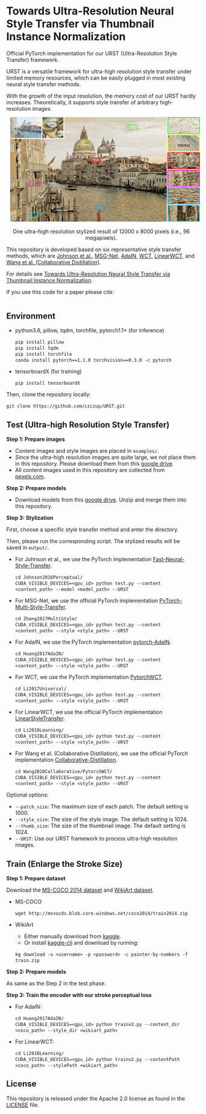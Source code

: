 # Towards Ultra-Resolution Neural Style Transfer via Thumbnail Instance Normalization

Official PyTorch implementation for our URST (Ultra-Resolution Style Transfer) framework.

URST is a versatile framework for ultra-high resolution style transfer under limited memory resources, which can be easily plugged in most existing neural style transfer methods.

With the growth of the input resolution, the memory cost of our URST hardly increases. Theoretically, it supports style transfer of arbitrary high-resolution images. 

<center><img src="assets/ultra_high_result.jpg" width="1000" hspace="10"></center>
<p align="center">
  One ultra-high resolution stylized result of 12000 x 8000 pixels (i.e., 96 megapixels).
</p>

This repository is developed based on six representative style transfer methods, which are [Johnson et al.](https://arxiv.org/abs/1603.08155), [MSG-Net](https://arxiv.org/abs/1703.06953),  [AdaIN](https://arxiv.org/abs/1703.06868), [WCT](https://arxiv.org/abs/1705.08086), [LinearWCT](https://openaccess.thecvf.com/content_CVPR_2019/html/Li_Learning_Linear_Transformations_for_Fast_Image_and_Video_Style_Transfer_CVPR_2019_paper.html), and [Wang et al. (Collaborative Distillation)](https://arxiv.org/abs/2003.08436).

For details see [Towards Ultra-Resolution Neural Style Transfer via Thumbnail Instance Normalization]().

If you use this code for a paper please cite:

```

```

## Environment

- python3.6, pillow, tqdm, torchfile, pytorch1.1+ (for inference)

  ```shell
  pip install pillow
  pip install tqdm
  pip install torchfile
  conda install pytorch==1.1.0 torchvision==0.3.0 -c pytorch
  ```

- tensorboardX (for training)

  ```shell
  pip install tensorboardX
  ```

Then, clone the repository locally:

```shell
git clone https://github.com/czczup/URST.git
```

## Test (Ultra-high Resolution Style Transfer)

**Step 1: Prepare images**

- Content images and style images are placed in `examples/`.
- Since the ultra-high resolution images are quite large, we not place them in this repository. Please download them from this [google drive](https://drive.google.com/file/d/1TFWHb-PQ57qYCaNm2lKUxtxouq3PJO0i/view?usp=sharing).
- All content images used in this repository are collected from [pexels.com](https://www.pexels.com/). 

**Step 2: Prepare models**

- Download models from this [google drive](https://drive.google.com/file/d/1f-G5RsYMUqJlTgNBV7_MfRP_JIb6Oz2b/view?usp=sharing). Unzip and merge them into this repository.

**Step 3: Stylization**

First, choose a specific style transfer method and enter the directory. 

Then, please run the corresponding script. The stylized results will be saved in `output/`.

- For Johnson et al., we use the PyTorch implementation [Fast-Neural-Style-Transfer](https://github.com/eriklindernoren/Fast-Neural-Style-Transfer).

  ```shell
  cd Johnson2016Perceptual/
  CUDA_VISIBLE_DEVICES=<gpu_id> python test.py --content <content_path> --model <model_path> --URST
  ```

- For MSG-Net, we use the official PyTorch implementation [PyTorch-Multi-Style-Transfer](https://github.com/zhanghang1989/PyTorch-Multi-Style-Transfer).

  ```shell
  cd Zhang2017MultiStyle/
  CUDA_VISIBLE_DEVICES=<gpu_id> python test.py --content <content_path> --style <style_path> --URST
  ```

- For AdaIN, we use the PyTorch implementation [pytorch-AdaIN](https://github.com/naoto0804/pytorch-AdaIN).

  ```shell
  cd Huang2017AdaIN/
  CUDA_VISIBLE_DEVICES=<gpu_id> python test.py --content <content_path> --style <style_path> --URST
  ```

- For WCT, we use the PyTorch implementation [PytorchWCT](https://github.com/sunshineatnoon/PytorchWCT).

  ```shell
  cd Li2017Universal/
  CUDA_VISIBLE_DEVICES=<gpu_id> python test.py --content <content_path> --style <style_path> --URST
  ```

- For LinearWCT, we use the official PyTorch implementation [LinearStyleTransfer](https://github.com/sunshineatnoon/LinearStyleTransfer).

  ```shell
  cd Li2018Learning/
  CUDA_VISIBLE_DEVICES=<gpu_id> python test.py --content <content_path> --style <style_path> --URST
  ```

- For Wang et al. (Collaborative Distillation), we use the official PyTorch implementation [Collaborative-Distillation](https://github.com/MingSun-Tse/Collaborative-Distillation).

  ```shell
  cd Wang2020Collaborative/PytorchWCT/
  CUDA_VISIBLE_DEVICES=<gpu_id> python test.py --content <content_path> --style <style_path> --URST
  ```

Optional options:

- `--patch_size`: The maximum size of each patch. The default setting is 1000.
- `--style_size`: The size of the style image. The default setting is 1024.
- `--thumb_size`: The size of the thumbnail image. The default setting is 1024.
- `--URST`: Use our URST framework to process ultra-high resolution images.

## Train (Enlarge the Stroke Size)

**Step 1: Prepare dataset**

Download the [MS-COCO 2014 dataset](http://cocodataset.org/#download) and [WikiArt dataset](https://www.kaggle.com/c/painter-by-numbers).

- MS-COCO

  ```shell
  wget http://msvocds.blob.core.windows.net/coco2014/train2014.zip
  ```

- WikiArt

  - Either manually download from [kaggle](https://www.kaggle.com/c/painter-by-numbers).
  - Or install [kaggle-cli](https://github.com/floydwch/kaggle-cli) and download by running:

  ```shell
  kg download -u <username> -p <password> -c painter-by-numbers -f train.zip
  ```

**Step 2: Prepare models**

As same as the Step 2 in the test phase.

**Step 3: Train the encoder with our stroke perceptual loss**

- For AdaIN:

  ```shell
  cd Huang2017AdaIN/
  CUDA_VISIBLE_DEVICES=<gpu_id> python trainv2.py --content_dir <coco_path> --style_dir <wikiart_path>
  ```

- For LinearWCT:

  ```shell
  cd Li2018Learning/
  CUDA_VISIBLE_DEVICES=<gpu_id> python trainv2.py --contentPath <coco_path> --stylePath <wikiart_path>
  ```

## License

This repository is released under the Apache 2.0 license as found in the [LICENSE](https://github.com/czczup/URST/blob/main/LICENSE.md) file.